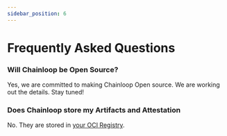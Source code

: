 ```yaml
---
sidebar_position: 6
---
```


# Frequently Asked Questions

### Will Chainloop be Open Source?

Yes, we are committed to making Chainloop Open source. We are working out the details. Stay tuned!

### Does Chainloop store my Artifacts and Attestation

No. They are stored in [your OCI Registry](/getting-started/setup#add-oci-repository).

